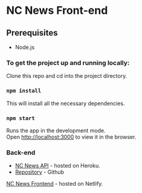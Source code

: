 # NC News Front-end

## Prerequisites

- Node.js

### To get the project up and running locally:

Clone this repo and cd into the project directory.

### `npm install`

This will install all the necessary dependencies.

### `npm start`

Runs the app in the development mode.<br>
Open [http://localhost:3000](http://localhost:3000) to view it in the browser.

### Back-end

- [NC News API](https://e1p-nc-news.herokuapp.com/api) - hosted on Heroku.
- [Repository](https://github.com/E1P/NC-News-Express) - Github

[NC News Frontend](https://nc-news-v2.netlify.com/) - hosted on Netlify.
